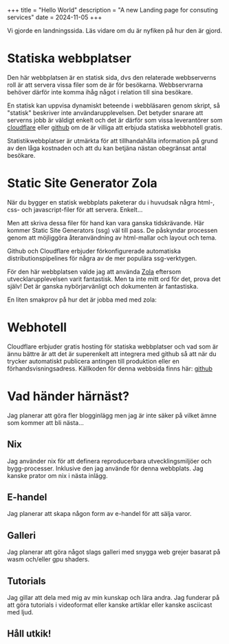 +++
title = "Hello World"
description = "A new Landing page for consuting services"
date = 2024-11-05
+++

Vi gjorde en landningssida. Läs vidare om du är nyfiken på hur den är gjord.

<!-- more -->

# Statiska webbplatser

Den här webbplatsen är en statisk sida, dvs den relaterade webbserverns roll är att servera vissa filer som de är för besökarna.
Webbservrarna behöver därför inte komma ihåg något i relation till sina besökare.

En statisk kan uppvisa dynamiskt beteende i webbläsaren genom skript, så "statisk" beskriver inte användarupplevelsen.
Det betyder snarare att serverns jobb är väldigt enkelt och det är därför som vissa leverantörer som [cloudflare](cloudflare.com) eller [github](github.com) om de är villiga att erbjuda statiska webbhotell gratis.

Statistikwebbplatser är utmärkta för att tillhandahålla information på grund av den låga kostnaden och att du kan betjäna nästan obegränsat antal besökare.

# Static Site Generator Zola

När du bygger en statisk webbplats paketerar du i huvudsak några html-, css- och javascript-filer för att servera. Enkelt...

Men att skriva dessa filer för hand kan vara ganska tidskrävande. Här kommer Static Site Generators (ssg) väl till pass.
De påskyndar processen genom att möjliggöra återanvändning av html-mallar och layout och tema.

Github och Cloudflare erbjuder förkonfigurerade automatiska distributionspipelines för några av de mer populära ssg-verktygen.


För den här webbplatsen valde jag att använda [Zola](getzola.org) eftersom utvecklarupplevelsen varit fantastisk. Men ta inte mitt ord för det, prova det själv!
Det är ganska nybörjarvänligt och dokumenten är fantastiska.

En liten smakprov på hur det är jobba med med zola:
<script src="https://asciinema.org/a/689648.js" id="asciicast-689648" async="true"></script>

# Webhotell

Cloudflare erbjuder gratis hosting för statiska webbplatser och vad som är ännu bättre är att det är superenkelt att integrera med github så att när du trycker automatiskt publicera antingen till produktion eller en förhandsvisningsadress.
Källkoden för denna webbsida finns här: [github](https://github.com/GlennWSo/buildsomething)


# Vad händer härnäst?

Jag planerar att göra fler blogginlägg men jag är inte säker på vilket ämne som kommer att bli nästa...

## Nix

Jag använder nix för att definera reproducerbara utvecklingsmiljöer och bygg-processer. Inklusive den jag använde för denna webbplats.
Jag kanske prator om nix i nästa inlägg.


## E-handel

Jag planerar att skapa någon form av e-handel för att sälja varor.

## Galleri

Jag planerar att göra något slags galleri med snygga web grejer basarat på wasm och/eller gpu shaders.

## Tutorials

Jag gillar att dela med mig av min kunskap och lära andra. Jag funderar på att göra tutorials i videoformat eller kanske artiklar eller kanske asciicast med ljud.


## Håll utkik!
